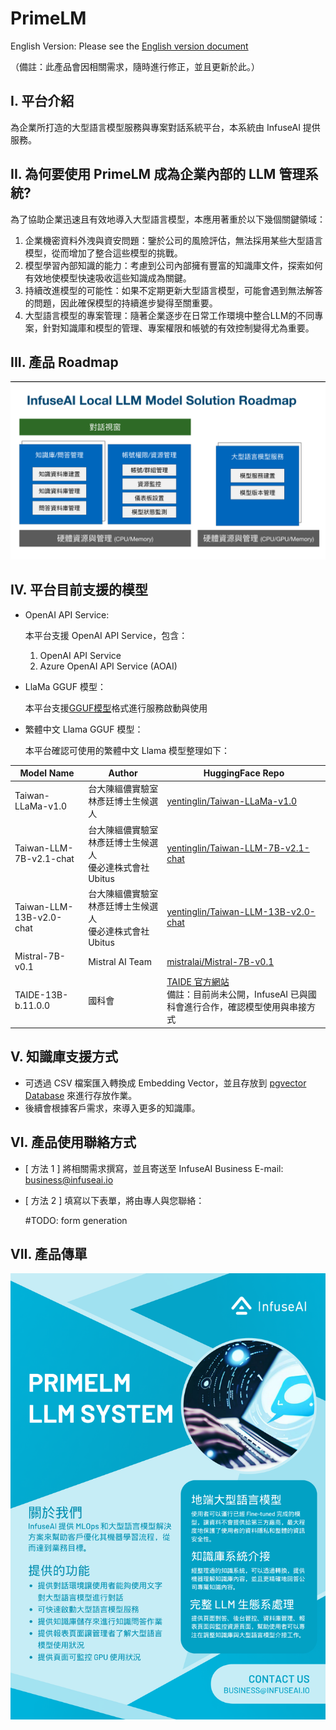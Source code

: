 # PrimeLM

English Version: Please see the [English version document](./English/README.md)

（備註：此產品會因相關需求，隨時進行修正，並且更新於此。）

## I. 平台介紹

為企業所打造的大型語言模型服務與專案對話系統平台，本系統由 InfuseAI 提供服務。

## II. 為何要使用 PrimeLM 成為企業內部的 LLM 管理系統?

為了協助企業迅速且有效地導入大型語言模型，本應用著重於以下幾個關鍵領域：

1. 企業機密資料外洩與資安問題：鑒於公司的風險評估，無法採用某些大型語言模型，從而增加了整合這些模型的挑戰。
2. 模型學習內部知識的能力：考慮到公司內部擁有豐富的知識庫文件，探索如何有效地使模型快速吸收這些知識成為關鍵。
3. 持續改進模型的可能性：如果不定期更新大型語言模型，可能會遇到無法解答的問題，因此確保模型的持續進步變得至關重要。
4. 大型語言模型的專案管理：隨著企業逐步在日常工作環境中整合LLM的不同專案，針對知識庫和模型的管理、專案權限和帳號的有效控制變得尤為重要。

## III. 產品 Roadmap

![PrimeLM Solution Roadmap](./img/primelm-roadmap.png)

## IV. 平台目前支援的模型

- OpenAI API Service: 

  本平台支援 OpenAI API Service，包含：

  1. OpenAI API Service
  2. Azure OpenAI API Service (AOAI)

- LlaMa GGUF 模型：

  本平台支援[GGUF模型](https://huggingface.co/models?search=gguf)格式進行服務啟動與使用

- 繁體中文 Llama GGUF 模型：

  本平台確認可使用的繁體中文 Llama 模型整理如下：

| Model Name               | Author                                                    | HuggingFace Repo                                                                                                      |
|--------------------------|-----------------------------------------------------------|-----------------------------------------------------------------------------------------------------------------------|
| Taiwan-LLaMa-v1.0        | 台大陳縕儂實驗室 林彥廷博士生候選人                       | [yentinglin/Taiwan-LLaMa-v1.0](https://huggingface.co/yentinglin/Taiwan-LLaMa-v1.0)                                   |
| Taiwan-LLM-7B-v2.1-chat  | 台大陳縕儂實驗室 林彥廷博士生候選人 <br> 優必達株式會社 Ubitus | [yentinglin/Taiwan-LLM-7B-v2.1-chat](https://huggingface.co/yentinglin/Taiwan-LLM-7B-v2.1-chat)                       |
| Taiwan-LLM-13B-v2.0-chat | 台大陳縕儂實驗室 林彥廷博士生候選人 <br> 優必達株式會社 Ubitus | [yentinglin/Taiwan-LLM-13B-v2.0-chat](https://huggingface.co/yentinglin/Taiwan-LLM-13B-v2.0-chat)                     |
| Mistral-7B-v0.1          | Mistral AI Team                                           | [mistralai/Mistral-7B-v0.1](https://huggingface.co/mistralai/Mistral-7B-v0.1)                                         |
| TAIDE-13B-b.11.0.0       | 國科會                                                    | [TAIDE 官方網站](https://taide.tw/) <br> 備註：目前尚未公開，InfuseAI 已與國科會進行合作，確認模型使用與串接方式 |

## V. 知識庫支援方式

- 可透過 CSV 檔案匯入轉換成 Embedding Vector，並且存放到 [pgvector Database](https://github.com/pgvector/pgvector) 來進行存放作業。
- 後續會根據客戶需求，來導入更多的知識庫。

## VI. 產品使用聯絡方式

- [ 方法 1 ] 將相關需求撰寫，並且寄送至 InfuseAI Business E-mail: [business@infuseai.io](mailto:user@example.com)
- [ 方法 2 ] 填寫以下表單，將由專人與您聯絡：

  #TODO: form generation

## VII. 產品傳單

![PrimeLM flyer](./img/primelm-flyer.png)